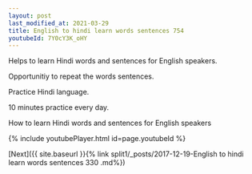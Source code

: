 ```yaml
---
layout: post
last_modified_at: 2021-03-29
title: English to hindi learn words sentences 754 
youtubeId: 7Y0cY3K_oHY
---
```

 
 
Helps to learn Hindi words and sentences for English speakers.

Opportunitiy to repeat the words sentences. 

Practice Hindi language. 
 
10 minutes practice every day. 
 
How to learn Hindi words and sentences for English speakers 
 
{% include youtubePlayer.html id=page.youtubeId %}
 
 
[Next]({{ site.baseurl }}{% link  split1/_posts/2017-12-19-English to hindi learn words sentences 330 .md%})
 
